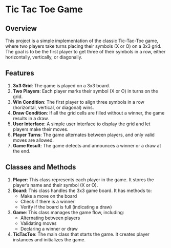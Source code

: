 # Tic Tac Toe Game

## Overview
This project is a simple implementation of the classic Tic-Tac-Toe game, where two players take turns placing their symbols (X or O) on a 3x3 grid. The goal is to be the first player to get three of their symbols in a row, either horizontally, vertically, or diagonally.

## Features
1. **3x3 Grid**: The game is played on a 3x3 board.
2. **Two Players**: Each player marks their symbol (X or O) in turns on the grid.
3. **Win Condition**: The first player to align three symbols in a row (horizontal, vertical, or diagonal) wins.
4. **Draw Condition**: If all the grid cells are filled without a winner, the game results in a draw.
5. **User Interface**: A simple user interface to display the grid and let players make their moves.
6. **Player Turns**: The game alternates between players, and only valid moves are allowed.
7. **Game Result**: The game detects and announces a winner or a draw at the end.


## Classes and Methods

1. **Player**: This class represents each player in the game. It stores the player’s name and their symbol (X or O).
2. **Board**: This class handles the 3x3 game board. It has methods to:
    - Make a move on the board
    - Check if there is a winner
    - Verify if the board is full (indicating a draw)
3. **Game**: This class manages the game flow, including:
    - Alternating between players
    - Validating moves
    - Declaring a winner or draw
4. **TicTacToe**: The main class that starts the game. It creates player instances and initializes the game.

